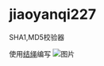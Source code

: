 # jiaoyanqi227
SHA1,MD5校验器

使用[结绳](https://www.coolapk.com/apk/250423)编写
![图片](https://i.loli.net/2020/06/26/GFLEY4UTshyVCc8.jpg)
